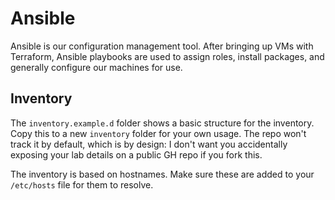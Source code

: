 # Ansible

Ansible is our configuration management tool. After bringing up VMs with Terraform, Ansible playbooks are used to assign roles, install packages, and generally configure our machines for use.

## Inventory

The `inventory.example.d` folder shows a basic structure for the inventory. Copy this to a new `inventory` folder for your own usage. The repo won't track it by default, which is by design: I don't want you accidentally exposing your lab details on a public GH repo if you fork this.

The inventory is based on hostnames. Make sure these are added to your `/etc/hosts` file for them to resolve.